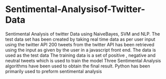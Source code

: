 # Sentimental-Analysisof-Twitter-Data
Sentimental Analysis of twitter Data using NaiveBayes, SVM and NLP. The test data set has been created by taking real time data as per user input using the twitter API
200 tweets from the twitter API has been retrieved using the input as given by the user in a javascript front end. The data is used as the test data
The training data is a set of positive , negative and neutral tweets which is used to train the model
Three Sentimental Analysis algorithms have been used to obtain the final result.
Python has been primarily used to preform sentimental analysis

